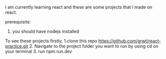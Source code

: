 I am currently learning react and these are some projects that I made on react.



prerequisite:
1. you should have nodejs installed 





To see these projects firstly, 
1.clone this repo https://github.com/grwt/react-practice.git
2. Navigate to the project folder you want to run by using cd <folder name> on your terminal
3. run npm.run.dev
